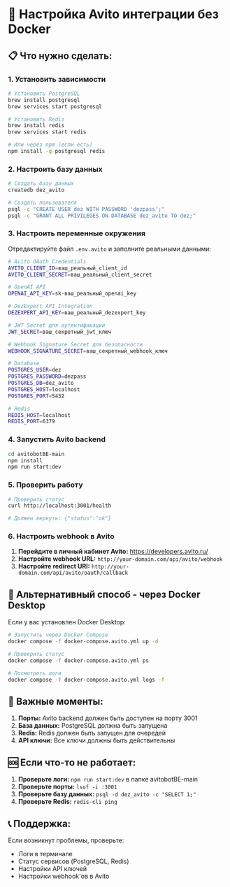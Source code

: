 # 🚀 Настройка Avito интеграции без Docker

## 📋 Что нужно сделать:

### 1. **Установить зависимости**

```bash
# Установить PostgreSQL
brew install postgresql
brew services start postgresql

# Установить Redis
brew install redis
brew services start redis

# Или через npm (если есть)
npm install -g postgresql redis
```

### 2. **Настроить базу данных**

```bash
# Создать базу данных
createdb dez_avito

# Создать пользователя
psql -c "CREATE USER dez WITH PASSWORD 'dezpass';"
psql -c "GRANT ALL PRIVILEGES ON DATABASE dez_avito TO dez;"
```

### 3. **Настроить переменные окружения**

Отредактируйте файл `.env.avito` и заполните реальными данными:

```bash
# Avito OAuth Credentials
AVITO_CLIENT_ID=ваш_реальный_client_id
AVITO_CLIENT_SECRET=ваш_реальный_client_secret

# OpenAI API
OPENAI_API_KEY=sk-ваш_реальный_openai_key

# DezExpert API Integration
DEZEXPERT_API_KEY=ваш_реальный_dezexpert_key

# JWT Secret для аутентификации
JWT_SECRET=ваш_секретный_jwt_ключ

# Webhook Signature Secret для безопасности
WEBHOOK_SIGNATURE_SECRET=ваш_секретный_webhook_ключ

# Database
POSTGRES_USER=dez
POSTGRES_PASSWORD=dezpass
POSTGRES_DB=dez_avito
POSTGRES_HOST=localhost
POSTGRES_PORT=5432

# Redis
REDIS_HOST=localhost
REDIS_PORT=6379
```

### 4. **Запустить Avito backend**

```bash
cd avitobotBE-main
npm install
npm run start:dev
```

### 5. **Проверить работу**

```bash
# Проверить статус
curl http://localhost:3001/health

# Должен вернуть: {"status":"ok"}
```

### 6. **Настроить webhook в Avito**

1. **Перейдите в личный кабинет Avito:** https://developers.avito.ru/
2. **Настройте webhook URL:** `http://your-domain.com/api/avito/webhook`
3. **Настройте redirect URI:** `http://your-domain.com/api/avito/oauth/callback`

## 🔧 Альтернативный способ - через Docker Desktop

Если у вас установлен Docker Desktop:

```bash
# Запустить через Docker Compose
docker compose -f docker-compose.avito.yml up -d

# Проверить статус
docker compose -f docker-compose.avito.yml ps

# Посмотреть логи
docker compose -f docker-compose.avito.yml logs -f
```

## 🚨 Важные моменты:

1. **Порты:** Avito backend должен быть доступен на порту 3001
2. **База данных:** PostgreSQL должна быть запущена
3. **Redis:** Redis должен быть запущен для очередей
4. **API ключи:** Все ключи должны быть действительны

## 🆘 Если что-то не работает:

1. **Проверьте логи:** `npm run start:dev` в папке avitobotBE-main
2. **Проверьте порты:** `lsof -i :3001`
3. **Проверьте базу данных:** `psql -d dez_avito -c "SELECT 1;"`
4. **Проверьте Redis:** `redis-cli ping`

## 📞 Поддержка:

Если возникнут проблемы, проверьте:
- Логи в терминале
- Статус сервисов (PostgreSQL, Redis)
- Настройки API ключей
- Настройки webhook'ов в Avito
